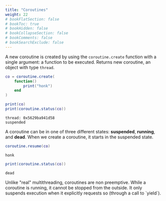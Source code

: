 ```yaml
---
title: "Coroutines"
weight: 22
# bookFlatSection: false
# bookToc: true
# bookHidden: false
# bookCollapseSection: false
# bookComments: false
# bookSearchExclude: false
---
```


A new coroutine is created by using the `coroutine.create` function with a single argument: a function to be executed. Returns new coroutine, an object with type `thread`.

```lua
co = coroutine.create(
    function()
        print("honk")
    end
)

print(co)
print(coroutine.status(co))
```
```
thread: 0x5629ba941d58
suspended
```

A coroutine can be in one of three different states: **suspended**, **running**, and **dead**. When we create a coroutine, it starts in the suspended state.


```lua
coroutine.resume(co)
```
```
honk
```

```lua
print(coroutine.status(co))
```
```
dead
```



<div class="border-2 rounded-md p-2 border-dashed border-gray-500">
Unlike "real" multithreading, coroutines are non preemptive. While a coroutine is running, it cannot be stopped from the outside. It only suspends execution when it explicitly requests so (through a call to `yield`).
</div>
